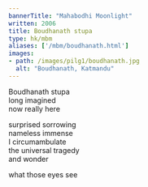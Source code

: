 ```yaml
---
bannerTitle: "Mahabodhi Moonlight" 
written: 2006
title: Boudhanath stupa
type: hk/mbm
aliases: ['/mbm/boudhanath.html']
images:
- path: /images/pilg1/boudhanath.jpg 
  alt: "Boudhanath, Katmandu"
---
```


Boudhanath stupa  
long imagined  
now really here
 
surprised sorrowing  
nameless immense  
I circumambulate  
the universal tragedy  
and wonder
 
what those eyes see

